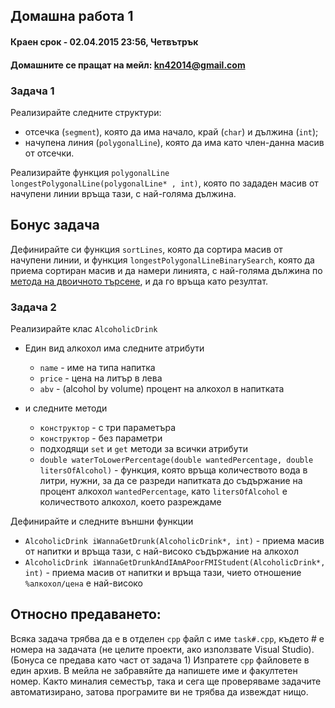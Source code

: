 ## Домашна работа 1

#### Краен срок - 02.04.2015 23:56, Четвътрък
#### Домашните се пращат на мейл: kn42014@gmail.com

### Задача 1
Реализирайте следните структури:
* отсечка (`segment`), която да има начало, край (`char`) и дължина (`int`);
* начупена линия (`polygonalLine`), която да има като член-данна масив от отсечки.

Реализирайте функция `polygonalLine longestPolygonalLine(polygonalLine* , int)`, която по зададен масив от начупени линии връща тази, с най-голяма дължина.

## Бонус задача
Дефинирайте си функция `sortLines`, която да сортира масив от начупени линии, и функция `longestPolygonalLineBinarySearch`, която да приема сортиран масив и да намери линията, с най-голяма дължина по [метода на двоичното търсене](http://en.wikipedia.org/wiki/Binary_search_algorithm), и да го връща като резултат.

### Задача 2
Реализирайте клас `AlcoholicDrink`

* Един вид алкохол има следните атрибути
  * `name` - име на типа напитка
  * `price` - цена на литър в лева
  * `abv` - (alcohol by volume) процент на алкохол в напитката

* и следните методи
  * `конструктор` - с три параметъра
  * `конструктор` - без параметри
  *  подходящи `set` и `get` методи за всички атрибути
  * `double waterToLowerPercentage(double wantedPercentage, double litersOfAlcohol)` - функция, която връща количеството вода в литри, нужни, за да се разреди напитката до съдържание на процент алкохол `wantedPercentage`, като `litersOfAlcohol` e количеството алкохол, което разреждаме

Дефинирайте и следните външни функции
* `AlcoholicDrink iWannaGetDrunk(AlcoholicDrink*, int)` - приема масив от напитки и връща тази, с най-високо съдържание на алкохол
* `AlcoholicDrink iWannaGetDrunkAndIAmAPoorFMIStudent(AlcoholicDrink*, int)` - приема масив от напитки и връща тази, чието отношение `%алкохол/цена` е най-високо

## Относно предаването:
Всяка задача трябва да е в отделен `cpp` файл с име `task#.cpp`, където # е номера на задачата (не целите проекти, ако използвате Visual Studio). (Бонуса се предава като част от задача 1) Изпратете `cpp` файловете в един архив. В мейла не забравяйте да напишете име и факултетен номер. Както миналия семестър, така и сега ще проверяваме задачите автоматизирано, затова програмите ви не трябва да извеждат нищо.
